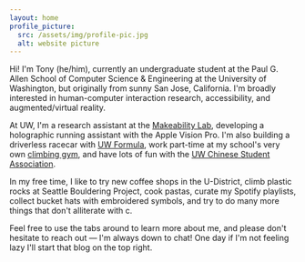```yaml
---
layout: home
profile_picture:
  src: /assets/img/profile-pic.jpg
  alt: website picture
---
```


<p>
  Hi! I'm Tony (he/him), currently an undergraduate student at the Paul G. Allen School of Computer Science & Engineering at the University of Washington, but originally from sunny San Jose, California. I'm broadly interested in human-computer interaction research, accessibility, and augmented/virtual reality.
</p>

<p>
  At UW, I'm a research assistant at the <a href = "https://makeabilitylab.cs.washington.edu/">Makeability Lab</a>, developing a holographic running assistant with the Apple Vision Pro. I'm also building a driverless racecar with <a href = "https://www.uwformulamotorsports.com/">UW Formula</a>, work part-time at my school's very own <a href = "https://www.washington.edu/ima/uwild/climb-with-rec/climbing-spaces/crags-climbing-center/"> climbing gym</a>, and have lots of fun with the <a href = "https://www.instagram.com/csauw/"> UW Chinese Student Association</a>.
</p>

<!--<p>
  Previously, I was lucky enough to work on some <a href = "https://github.com/tyzhou05/website/blob/master/ASGSR%202021.pdf">cool projects</a> that were sent to the ISS, intern at <a href = "https://nasa.gov/ames"> NASA</a>, and spend many weekends in air-conditioned hotel rooms trying (and failing) to beat kids half my age in <a href = "https://www.uschess.org/msa/MbrDtlMain.php?16147444"> chess tournaments</a>.
</p>-->

<p>
  In my free time, I like to try new coffee shops in the U-District, climb plastic rocks at Seattle Bouldering Project, cook pastas, curate my Spotify playlists, collect bucket hats with embroidered symbols, and try to do many more things that don't alliterate with c. 
</p>

<p>
  Feel free to use the tabs around to learn more about me, and please don't hesitate to reach out — I'm always down to chat! One day if I'm not feeling lazy I'll start that blog on the top right.
</p>

